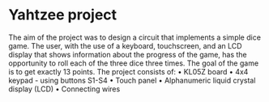# Yahtzee project

The aim of the project was to design a circuit that implements a simple dice game. The user, with the use of a keyboard, touchscreen, and an LCD display that shows information about the progress of the game, has the opportunity to roll each of the three dice three times. The goal of the game is to get exactly 13 points.
The project consists of:
• KL05Z board
• 4x4 keypad - using buttons S1-S4
• Touch panel
• Alphanumeric liquid crystal display (LCD)
• Connecting wires
